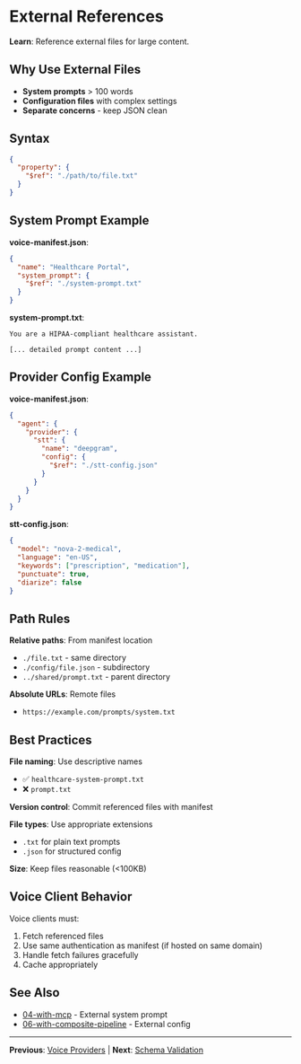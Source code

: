 # External References

**Learn**: Reference external files for large content.

## Why Use External Files

- **System prompts** > 100 words
- **Configuration files** with complex settings
- **Separate concerns** - keep JSON clean

## Syntax

```json
{
  "property": {
    "$ref": "./path/to/file.txt"
  }
}
```

## System Prompt Example

**voice-manifest.json**:

```json
{
  "name": "Healthcare Portal",
  "system_prompt": {
    "$ref": "./system-prompt.txt"
  }
}
```

**system-prompt.txt**:

```
You are a HIPAA-compliant healthcare assistant.

[... detailed prompt content ...]
```

## Provider Config Example

**voice-manifest.json**:

```json
{
  "agent": {
    "provider": {
      "stt": {
        "name": "deepgram",
        "config": {
          "$ref": "./stt-config.json"
        }
      }
    }
  }
}
```

**stt-config.json**:

```json
{
  "model": "nova-2-medical",
  "language": "en-US",
  "keywords": ["prescription", "medication"],
  "punctuate": true,
  "diarize": false
}
```

## Path Rules

**Relative paths**: From manifest location

- `./file.txt` - same directory
- `./config/file.json` - subdirectory
- `../shared/prompt.txt` - parent directory

**Absolute URLs**: Remote files

- `https://example.com/prompts/system.txt`

## Best Practices

**File naming**: Use descriptive names

- ✅ `healthcare-system-prompt.txt`
- ❌ `prompt.txt`

**Version control**: Commit referenced files with manifest

**File types**: Use appropriate extensions

- `.txt` for plain text prompts
- `.json` for structured config

**Size**: Keep files reasonable (<100KB)

## Voice Client Behavior

Voice clients must:

1. Fetch referenced files
2. Use same authentication as manifest (if hosted on same domain)
3. Handle fetch failures gracefully
4. Cache appropriately

## See Also

- [04-with-mcp](../examples/04-with-mcp/) - External system prompt
- [06-with-composite-pipeline](../examples/06-with-composite-pipeline/) - External config

---

**Previous**: [Voice Providers](./Voice%20Providers.md) | **Next**: [Schema Validation](./Schema%20Validation.md)
